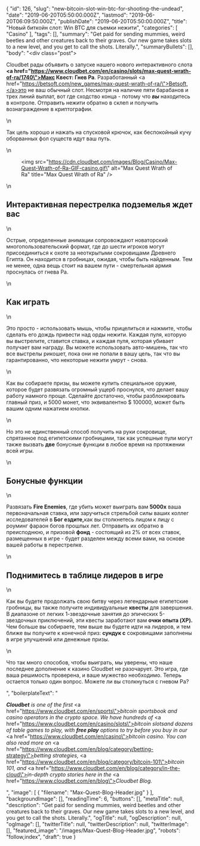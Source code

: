 {
    "id": 126,
    "slug": "new-bitcoin-slot-win-btc-for-shooting-the-undead",
    "date": "2019-06-20T05:50:00.000Z",
    "lastmod": "2019-06-20T06:09:50.000Z",
    "publishDate": "2019-06-20T05:50:00.000Z",
    "title": "Новый биткойн слот: Win BTC для съемки нежити",
    "categories": [
        "Casino"
    ],
    "tags": [],
    "summary": "Get paid for sending mummies, weird beetles and other creatures back to their graves. Our new game takes slots to a new level, and you get to call the shots. Literally.",
    "summaryBullets": [],
    "body": "<div class=\"post\"><p>Cloudbet рады объявить о запуске нашего нового интерактивного слота <strong><a href=\"https://www.cloudbet.com/en/casino/slots/max-quest-wrath-of-ra/1740\">Макс Квест: Гнев Ра</a></strong>. Разработанный <a href=\"https://betsoft.com/new_games/max-quest-wrath-of-ra/\">Betsoft,</a>это не ваш обычный слот. Несмотря на наличие пяти барабанов и трех линий выплат, вот где сходство конца - потому что <strong><em>вы</em></strong> находитесь в контроле. Отправить нежити обратно в склеп и получить вознаграждение в криптографии.<br /></p>\n<p>Так цель хорошо и нажать на спусковой крючок, как беспокойный кучу оборванных фол существ идут ваш путь.</p>\n<figure><img src=\"https://cdn.cloudbet.com/images/Blog/Casino/Max-Quest-Wrath-of-Ra-GIF-casino.gif\" alt=\"Max Quest Wrath of Ra\" title=\"Max Quest Wrath of Ra\" /></figure>\n<h2>Интерактивная перестрелка подземелья ждет вас</h2>\n<p>Острые, определенные анимации сопровождают новаторский многопользовательский формат, где до шести игроков могут присоединиться к охоте за неоткрытыми сокровищами Древнего Египта. Он находится в гробницах, ожидая, чтобы быть найденным. Тем не менее, одна вещь стоит на вашем пути - смертельная армия проснулась от гнева Ра.</p>\n<h2>Как играть</h2>\n<p>Это просто - использовать мышь, чтобы прицелиться и нажмите, чтобы сделать его дождь привести над орды нежити. Каждая пуля, которую вы выстрелите, ставится ставка, и каждая пуля, которая убивает получает вам награду. Вы можете использовать авто-мишень, так что все выстрелы рикошет, пока они не попали в вашу цель, так что вы гарантированно, что некоторые нежити умрут - снова.</p>\n<p>Как вы собираете призы, вы можете купить специальное оружие, которое будет развязать огромный ущерб проснулся, что делает вашу работу намного проще. Сделайте достаточно, чтобы разблокировать главный приз, и 5000 монет, что эквивалентно $ 100000, может быть вашим одним нажатием кнопки.</p>\n<p>Но это не единственный способ получить на руки сокровище, спрятанное под египетскими гробницами, так как успешные пули могут также вызвать <strong>две</strong> бонусные функции в любое время на протяжении всей игры.</p>\n<h2>Бонусные функции</h2>\n<p>Развязать <strong>Fire Enemies</strong>, где убить может выиграть вам <strong>5000x</strong> ваша первоначальная ставка, или заручиться стрельбой силы ваших коллег исследователей в <strong>Бог ездите,</strong>как вы столкнетесь лицом к лицу с роуминг фараон богов прошлых лет. Отправить их обратно в преисподнюю, и призовой <strong>фонд</strong> - состоящий из 2% от всех ставок, размещенных в игре - будет разделен между всеми вами, на основе вашей работы в перестрелке.</p>\n<h2>Поднимитесь в таблице лидеров в игре</h2>\n<p>Как вы будете продолжать свою битву через легендарные египетские гробницы, вы также получите индивидуальные <strong>квесты</strong> для завершения. В диапазоне от легких 1-звездочные занятия до эпических 5-звездочных приключений, эти квесты заработают вам <strong>очки опыта (XP).</strong> Чем больше вы собираете, тем выше вы будете идти на лидеров, и тем ближе вы получите к конечной приз: <strong>сундук с</strong> сокровищами заполнены в игре улучшений или денежные призы.</p>\n<p>Что так много способов, чтобы выиграть, мы уверены, что наше последнее дополнение к казино Cloudbet не разочарует. Это игра, где ваша решимость проверена, и ваше мужество необходимо. Теперь остается только один вопрос. Можете ли вы столкнуться с гневом Ра?</p></div>",
    "boilerplateText": "<p><strong><em>Cloudbet</em></strong><em> is one of the first </em><a href=\"https://www.cloudbet.com/en/sports\"><em>bitcoin sportsbook</em></a><em> and casino operators in the crypto space. We have hundreds of </em><a href=\"https://www.cloudbet.com/en/casino/slots\"><em>bitcoin slots</em></a><em>and dozens of table games to play, with </em><strong><em>free play</em></strong><em> options to try before you buy in our </em><a href=\"https://www.cloudbet.com/en/casino\"><em>bitcoin casino</em></a><em>. You can also read more on </em><a href=\"https://www.cloudbet.com/en/blog/category/betting-strategy\"><em>betting strategies</em></a><em>, </em><a href=\"https://www.cloudbet.com/en/blog/category/bitcoin-101\"><em>bitcoin 101</em></a><em>, and </em><a href=\"https://www.cloudbet.com/en/blog/category/in-the-cloud\"><em>in-depth crypto stories</em></a><em> here in the </em><a href=\"https://www.cloudbet.com/en/blog\"><em>Cloudbet Blog</em></a><em>.</em></p>",
    "image": [
        {
            "filename": "Max-Quest-Blog-Header.jpg"
        }
    ],
    "backgroundImage": [],
    "readingTime": 6,
    "buttons": [],
    "metaTitle": null,
    "description": "Get paid for sending mummies, weird beetles and other creatures back to their graves. Our new game takes slots to a new level, and you get to call the shots. Literally.",
    "ogTitle": null,
    "ogDescription": null,
    "ogImage": [],
    "twitterTitle": null,
    "twitterDescription": null,
    "twitterImage": [],
    "featured_image": "/images/Max-Quest-Blog-Header.jpg",
    "robots": "follow,index",
    "draft": true
}
